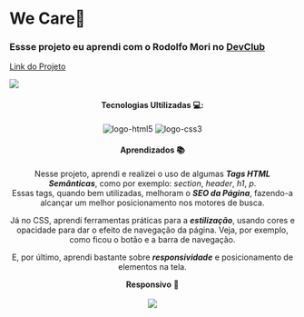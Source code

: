 <h1> We Care🐾</h1>

<h3>Essse projeto eu aprendi com o Rodolfo Mori no <a href="https://rodolfomori.com.br/devclub-n1/">DevClub</a></h3>

<a href="https://danmoraes1.github.io/WeCare/">Link do Projeto<a/>

<img src="https://github.com/Danmoraes1/WeCare/blob/main/WeCare/imgs/WecareTela1.png?raw=true"> 

<div align="center">
  
<h4> Tecnologias Ultilizadas 💻: </h4>
<img src="https://img.shields.io/badge/HTML5-E34F26?style=for-the-badge&logo=html5&logoColor=white" alt="logo-html5">
<img src="https://img.shields.io/badge/CSS3-1572B6?style=for-the-badge&logo=css3&logoColor=white" alt="logo-css3">

<h4> Aprendizados 📚 </h4>
<p>Nesse projeto, aprendi e realizei o uso de algumas <strong><i>Tags HTML Semânticas</i></strong>, como por exemplo: <i>section</i>, <i>header</i>, <i>h1</i>, <i>p</i>.<br>
Essas tags, quando bem utilizadas, melhoram o <strong><i>SEO da Página</i></strong>, fazendo-a alcançar um melhor posicionamento nos motores de busca.</p>

<p>Já no CSS, aprendi ferramentas práticas para a <strong><i>estilização</i></strong>, usando cores e opacidade para dar o efeito de navegação da página. Veja, por exemplo, como ficou o botão e a barra de navegação.</p>

<p>E, por último, aprendi bastante sobre <strong><i>responsividade</i></strong> e posicionamento de elementos na tela.</p>




<strong>Responsivo</strong> 📱
<br>
<br>
<img src="https://github.com/Danmoraes1/WeCare/blob/main/WeCare/imgs/Wecareresponsive1.png?raw=true" >  
</div>
